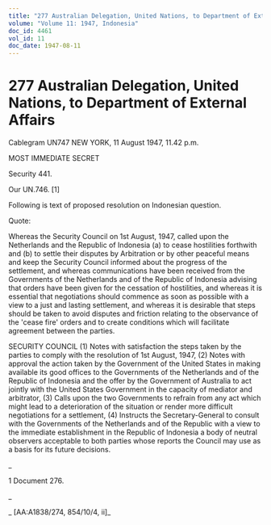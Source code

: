 ```yaml
---
title: "277 Australian Delegation, United Nations, to Department of External Affairs"
volume: "Volume 11: 1947, Indonesia"
doc_id: 4461
vol_id: 11
doc_date: 1947-08-11
---
```


# 277 Australian Delegation, United Nations, to Department of External Affairs

Cablegram UN747 NEW YORK, 11 August 1947, 11.42 p.m.

MOST IMMEDIATE SECRET

Security 441.

Our UN.746. [1]

Following is text of proposed resolution on Indonesian question.

Quote:

Whereas the Security Council on 1st August, 1947, called upon the Netherlands and the Republic of Indonesia (a) to cease hostilities forthwith and (b) to settle their disputes by Arbitration or by other peaceful means and keep the Security Council informed about the progress of the settlement, and whereas communications have been received from the Governments of the Netherlands and of the Republic of Indonesia advising that orders have been given for the cessation of hostilities, and whereas it is essential that negotiations should commence as soon as possible with a view to a just and lasting settlement, and whereas it is desirable that steps should be taken to avoid disputes and friction relating to the observance of the 'cease fire' orders and to create conditions which will facilitate agreement between the parties.

SECURITY COUNCIL (1) Notes with satisfaction the steps taken by the parties to comply with the resolution of 1st August, 1947, (2) Notes with approval the action taken by the Government of the United States in making available its good offices to the Governments of the Netherlands and of the Republic of Indonesia and the offer by the Government of Australia to act jointly with the United States Government in the capacity of mediator and arbitrator, (3) Calls upon the two Governments to refrain from any act which might lead to a deterioration of the situation or render more difficult negotiations for a settlement, (4) Instructs the Secretary-General to consult with the Governments of the Netherlands and of the Republic with a view to the immediate establishment in the Republic of Indonesia a body of neutral observers acceptable to both parties whose reports the Council may use as a basis for its future decisions.

_

1 Document 276.

_

_ [AA:A1838/274, 854/10/4, ii]_
